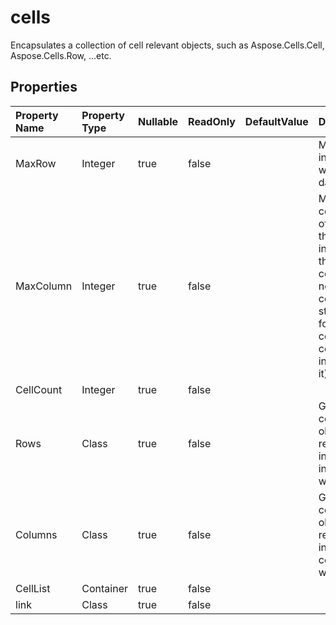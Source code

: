 # **cells**

Encapsulates a collection of cell relevant objects, such as Aspose.Cells.Cell, Aspose.Cells.Row, ...etc. 

## **Properties**

| Property Name | Property Type | Nullable |  ReadOnly | DefaultValue | Description | 
| :- | :- | :- |:- |  :- | :- |
|MaxRow|Integer|true|false |  |Maximum row index of cell which contains data or style.|
|MaxColumn|Integer|true|false |  |Maximum column index of those cells that have been instantiated in the collection(does not include the column                        where style is defined for the whole column but no cell has been instantiated in it).|
|CellCount|Integer|true|false |  ||
|Rows|Class|true|false |  |Gets the collection of  objects that represents the individual rows in this worksheet.|
|Columns|Class|true|false |  |Gets the collection of  objects that represents the individual columns in this worksheet.|
|CellList|Container|true|false |  ||
|link|Class|true|false |  ||

